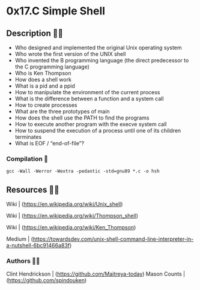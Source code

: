 # 0x17.C Simple Shell


## Description :teacher:

* Who designed and implemented the original Unix operating system
* Who wrote the first version of the UNIX shell
* Who invented the B programming language (the direct predecessor to the C programming language)
* Who is Ken Thompson
* How does a shell work
* What is a pid and a ppid
* How to manipulate the environment of the current process
* What is the difference between a function and a system call
* How to create processes
* What are the three prototypes of main
* How does the shell use the PATH to find the programs
* How to execute another program with the execve system call
* How to suspend the execution of a process until one of its children terminates
* What is EOF / “end-of-file”?


### Compilation :wrench:
```
gcc -Wall -Werror -Wextra -pedantic -std=gnu89 *.c -o hsh
```

## Resources  :technologist:

Wiki  |  (https://en.wikipedia.org/wiki/Unix_shell)

Wiki  |  (https://en.wikipedia.org/wiki/Thompson_shell)

Wiki  |  (https://en.wikipedia.org/wiki/Ken_Thompson)

Medium  |  (https://towardsdev.com/unix-shell-command-line-interpreter-in-a-nutshell-6bc91466a83f)


### Authors :memo::pencil:
 
Clint Hendrickson | (https://github.com/Maitreya-today)
Mason Counts  |  (https://github.com/spindouken)

